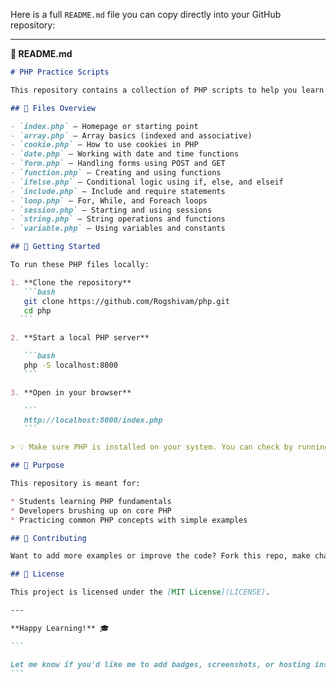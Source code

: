 Here is a full `README.md` file you can copy directly into your GitHub repository:

---

**📄 README.md**

````markdown
# PHP Practice Scripts

This repository contains a collection of PHP scripts to help you learn and practice basic to intermediate PHP concepts. It's designed for beginners who want to get hands-on experience with PHP.

## 📂 Files Overview

- `index.php` – Homepage or starting point
- `array.php` – Array basics (indexed and associative)
- `cookie.php` – How to use cookies in PHP
- `date.php` – Working with date and time functions
- `form.php` – Handling forms using POST and GET
- `function.php` – Creating and using functions
- `ifelse.php` – Conditional logic using if, else, and elseif
- `include.php` – Include and require statements
- `loop.php` – For, While, and Foreach loops
- `session.php` – Starting and using sessions
- `string.php` – String operations and functions
- `variable.php` – Using variables and constants

## 🚀 Getting Started

To run these PHP files locally:

1. **Clone the repository**
   ```bash
   git clone https://github.com/Rogshivam/php.git
   cd php
  ```

2. **Start a local PHP server**

   ```bash
   php -S localhost:8000
   ```

3. **Open in your browser**

   ```
   http://localhost:8000/index.php
   ```

> 💡 Make sure PHP is installed on your system. You can check by running `php -v`.

## 🎯 Purpose

This repository is meant for:

* Students learning PHP fundamentals
* Developers brushing up on core PHP
* Practicing common PHP concepts with simple examples

## 🤝 Contributing

Want to add more examples or improve the code? Fork this repo, make changes, and submit a pull request.

## 📄 License

This project is licensed under the [MIT License](LICENSE).

---

**Happy Learning!** 🎓

```

Let me know if you'd like me to add badges, screenshots, or hosting instructions!
```
